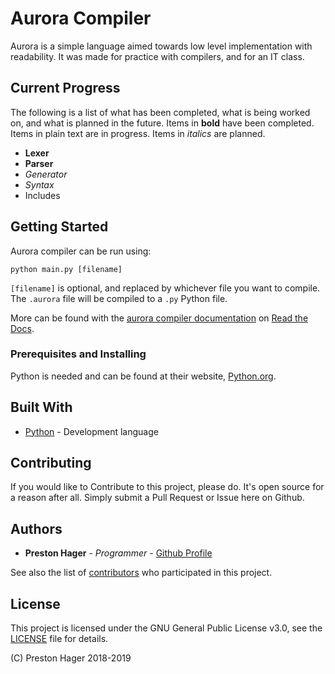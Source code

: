 # Aurora Compiler

Aurora is a simple language aimed towards low level implementation with readability.
It was made for practice with compilers, and for an IT class.

## Current Progress

The following is a list of what has been completed, what is being worked on, and what is planned in the future.
Items in **bold** have been completed.
Items in plain text are in progress.
Items in *italics* are planned.

* **Lexer**
* **Parser**
* *Generator*
* *Syntax*
* Includes

## Getting Started

Aurora compiler can be run using:

```
python main.py [filename]
```

`[filename]` is optional, and replaced by whichever file you want to compile.
The `.aurora` file will be compiled to a `.py` Python file.

More can be found with the [aurora compiler documentation][2] on [Read the Docs][3].

### Prerequisites and Installing

Python is needed and can be found at their website, [Python.org][1].

## Built With

* [Python][1] - Development language

## Contributing

If you would like to Contribute to this project, please do.
It's open source for a reason after all.
Simply submit a Pull Request or Issue here on Github.

## Authors

* **Preston Hager** - *Programmer* - [Github Profile](https://github.com/PrestonHager)

See also the list of [contributors](https://github.com/PrestonHager/AuroraCompiler/blob/master/CONTRIBUTORS.md) who participated in this project.

## License

This project is licensed under the GNU General Public License v3.0, see the [LICENSE](https://github.com/PrestonHager/AuroraCompiler/blob/master/LICENSE) file for details.

(C) Preston Hager 2018-2019

[1]: https://www.python.org
[2]: http://auroracompiler.readthedocs.io/en/latest
[3]: https://readthedocs.org
